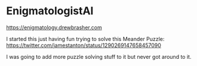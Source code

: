 # EnigmatologistAI

<https://enigmatology.drewbrasher.com>

I started this just having fun trying to solve this Meander Puzzle: <https://twitter.com/jamestanton/status/1290269147658457090>

I was going to add more puzzle solving stuff to it but never got around to it.

